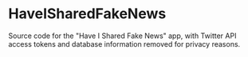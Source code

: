 # HaveISharedFakeNews
Source code for the "Have I Shared Fake News" app, with Twitter API access tokens and database information removed for privacy reasons. 
